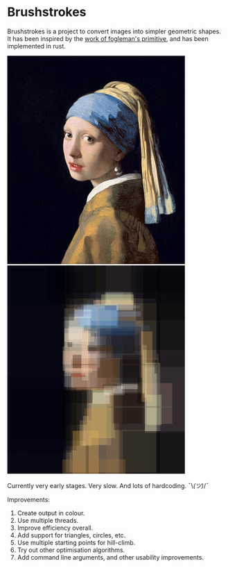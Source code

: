 # Brushstrokes

Brushstrokes is a project to convert images into simpler geometric shapes.
It has been inspired by the [work of fogleman's primitive](https://github.com/fogleman/primitive/), and has been implemented in rust.

<img src='https://raw.githubusercontent.com/samhattangady/brushstrokes/master/docs/original_clr.jpg?sanitize=true&raw=true' />
<img src='https://raw.githubusercontent.com/samhattangady/brushstrokes/master/docs/brushstroke_clr.jpg?sanitize=true&raw=true' />

Currently very early stages. Very slow. And lots of hardcoding. ¯\\_(ツ)_/¯

Improvements:
1. Create output in colour.
2. Use multiple threads.
3. Improve efficiency overall.
4. Add support for triangles, circles, etc.
5. Use multiple starting points for hill-climb.
6. Try out other optimisation algorithms.
7. Add command line arguments, and other usability improvements.
